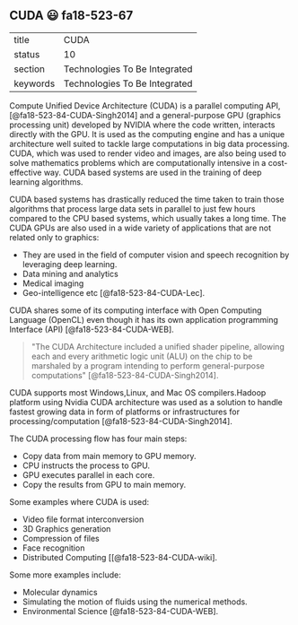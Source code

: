 ## CUDA :smiley: fa18-523-67


|          |                               |
| -------- | ----------------------------- |
| title    | CUDA                          | 
| status   | 10                            |
| section  | Technologies To Be Integrated |
| keywords | Technologies To Be Integrated |



Compute Unified Device Architecture (CUDA) is a parallel computing API, 
[@fa18-523-84-CUDA-Singh2014] and a general-purpose GPU 
(graphics processing unit) developed by NVIDIA where the code written, interacts
directly with the GPU. It is used as the computing engine and has a unique 
architecture well suited to tackle large computations in big data processing.
CUDA, which was used to render video and images, are also being used to solve
mathematics problems which are computationally intensive in a cost-effective way.
CUDA based systems are used in the training of deep learning algorithms.

CUDA based systems has drastically reduced the time taken to train those
algorithms that process large data sets in parallel to just few hours compared
to the CPU based systems, which usually takes a long time. The CUDA GPUs are also
used in a wide variety of applications that are not related only to graphics:

-	They are used in the field of computer vision and speech recognition by 
  leveraging deep learning. 
-	Data mining and analytics
-	Medical imaging
-	Geo-intelligence etc [@fa18-523-84-CUDA-Lec].

CUDA shares some of its computing interface with Open Computing
Language (OpenCL) even though it has its own application programming
Interface (API) [@fa18-523-84-CUDA-WEB].

> "The CUDA Architecture included a unified shader pipeline, allowing each and
every arithmetic logic unit (ALU) on the chip to be marshaled by a program 
intending to perform general-purpose computations" [@fa18-523-84-CUDA-Singh2014].

CUDA supports most Windows,Linux, and Mac OS compilers.Hadoop platform 
using Nvidia CUDA architecture was used as a solution to handle fastest
growing data in form of platforms or infrastructures for processing/computation
[@fa18-523-84-CUDA-Singh2014].

The CUDA processing flow has four main steps:

-	Copy data from main memory to GPU memory.
-	CPU instructs the process to GPU.
-	GPU executes parallel in each core. 
-	Copy the results from GPU to main memory.

Some examples where CUDA is used:

- Video file format interconversion
- 3D Graphics generation
- Compression of files
- Face recognition
- Distributed Computing 
[[@fa18-523-84-CUDA-wiki].

Some more examples include:

-	Molecular dynamics
-	Simulating the motion of fluids using the numerical methods.
-	Environmental Science 
[@fa18-523-84-CUDA-WEB].


    

